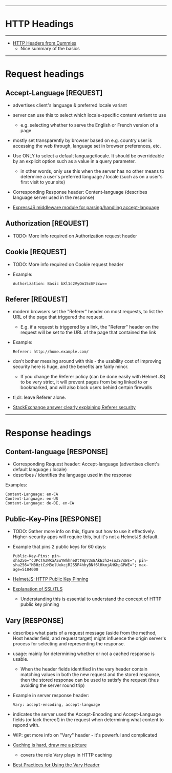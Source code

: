 ---------------
# HTTP Headings
---------------

*   [HTTP Headers from Dummies](https://code.tutsplus.com/tutorials/http-headers-for-dummies--net-8039)
    *   Nice summary of the basics

------------------------------------------------------------------------------------------------
Request headings
================

Accept-Language [REQUEST]
-------------------------
*   advertises client's language & preferred locale variant
*   server can use this to select which locale-specific content variant to use
    *   e.g. selecting whether to serve the English or French version of a page

*   mostly set transparently by browser based on e.g. country user is accessing the web through,
    language set in browser preferences, etc.

*   Use ONLY to select a default language/locale. It should be overrideable by an explicit option
    such as a value in a query parameter.
    *   in other words, only use this when the server has no other means to determine a user's
        preferred language / locale (such as on a user's first visit to your site)

*   Corresponding Response header: Content-language (describes language server used in the response)

*   [ExpressJS middleware module for parsing/handling accept-language](https://www.npmjs.com/package/express-request-language)


Authorization [REQUEST]
-----------------------
*   TODO:   More info required on Authorization request header


Cookie [REQUEST]
----------------
*   TODO:   More info required on Cookie request header

*   Example:

        Authorization: Basic bXl1c2VyOm15cGFzcw==


Referer [REQUEST]
-----------------
*   modern browsers set the "Referer" header on most requests, to list the URL of the page that
    triggered the request.
    *   E.g. if a request is triggered by a link, the "Referer" header on the request will be set
        to the URL of the page that contained the link

*   Example:

        Referer: http://home.example.com/

*   don't bother messing around with this - the usability cost of improving security here is huge,
    and the benefits are fairly minor.
    *   If you change the Referer policy (can be done easily with Helmet JS) to be very strict,
        it will prevent pages from being linked to or bookmarked, and will also block users behind
        certain firewalls

*   tl;dr: leave Referer alone.

*   [StackExchange answer clearly explaining Referer security](http://security.stackexchange.com/questions/7944/does-the-practice-of-blocking-an-off-site-referer-http-requests-improve-websi/7984#answer-7984)


------------------------------------------------------------------------------------------------
Response headings
=================

Content-language [RESPONSE]
---------------------------
*   Corresponding Request header: Accept-language (advertises client's default language / locale)
*   describes / identifies the language used in the response

Examples:
    
    Content-Language: en-CA
    Content-Language: en-US
    Content-Language: de-DE, en-CA


Public-Key-Pins [RESPONSE]
--------------------------
*   TODO: Gather more info on this, figure out how to use it effectively.
    Higher-security apps will require this, but it's not a HelmetJS default.

*   Example that pins 2 public keys for 60 days:
        
        Public-Key-Pins: pin-sha256="cUPcTAZWKaASuYWhhneDttWpY3oBAkE3h2+soZS7sWs="; pin-sha256="M8HztCzM3elUxkcjR2S5P4hhyBNf6lHkmjAHKhpGPWE="; max-age=5184000

*   [HelmetJS: HTTP Public Key Pinning](https://helmetjs.github.io/docs/hpkp/)
*   [Explanation of SSL/TLS](https://security.stackexchange.com/questions/20803/how-does-ssl-tls-work#answer-20833)
    *   Understanding this is essential to understand the concept of HTTP public key pinning


Vary [RESPONSE]
---------------
*   describes what parts of a request message (aside from the method, Host header field, and
    request target) might influence the origin server's process for selecting and representing the 
    response.

*   usage: mainly for determining whether or not a cached response is usable.
    *   When the header fields identified in the vary header contain matching values in both
        the new request and the stored response, then the stored response can be used to
        satisfy the request (thus avoiding the server round trip)

*   Example in server response header:

        Vary: accept-encoding, accept-language

*   indicates the server used the Accept-Encoding and Accept-Language fields (or lack thereof) in
    the request when determining what content to repond with.

*   WIP: get more info on "Vary" header - it's powerful and complicated

*   [Caching is hard, draw me a picture](http://www.bizcoder.com/caching-is-hard-draw-me-a-picture)
    *   covers the role Vary plays in HTTP caching
*   [Best Practices for Using the Vary Header](https://www.fastly.com/blog/best-practices-for-using-the-vary-header)
